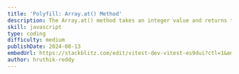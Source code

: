 ```yaml
---
title: 'Polyfill: Array.at() Method'
description: The Array.at() method takes an integer value and returns the item at that index, allowing for positive and negative integers. Negative integers count back from the last item in the array.
skill: javascript
type: coding
difficulty: medium
publishDate: 2024-08-13
embedUrl: https://stackblitz.com/edit/vitest-dev-vitest-es9dui?ctl=1&embed=1&file=src%2Findex.js
author: hruthik-reddy
---
```


